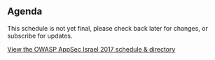 ---
---

## Agenda 

This schedule is not yet final, please check back later for changes, or subscribe for updates. 

<a id="sched-embed" data-sched-bg="dark" href="https://owaspappsecisrael2017.sched.com/">View the OWASP AppSec Israel 2017 schedule & directory</a><script type="text/javascript" src="https://owaspappsecisrael2017.sched.com/js/embed.js"></script>
